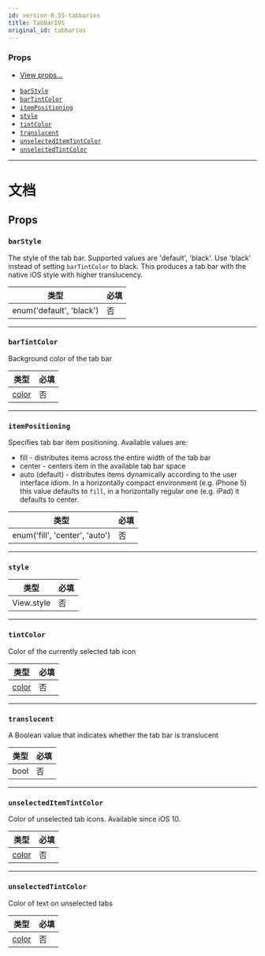 ```yaml
---
id: version-0.55-tabbarios
title: TabBarIOS
original_id: tabbarios
---
```


### Props

* [View props...](view.md#props)

- [`barStyle`](tabbarios.md#barstyle)
- [`barTintColor`](tabbarios.md#bartintcolor)
- [`itemPositioning`](tabbarios.md#itempositioning)
- [`style`](tabbarios.md#style)
- [`tintColor`](tabbarios.md#tintcolor)
- [`translucent`](tabbarios.md#translucent)
- [`unselectedItemTintColor`](tabbarios.md#unselecteditemtintcolor)
- [`unselectedTintColor`](tabbarios.md#unselectedtintcolor)

---

# 文档

## Props

### `barStyle`

The style of the tab bar. Supported values are 'default', 'black'. Use 'black' instead of setting `barTintColor` to black. This produces a tab bar with the native iOS style with higher translucency.

| 类型                     | 必填 |
| ------------------------ | -------- |
| enum('default', 'black') | 否       |

---

### `barTintColor`

Background color of the tab bar

| 类型               | 必填 |
| ------------------ | -------- |
| [color](colors.md) | 否       |

---

### `itemPositioning`

Specifies tab bar item positioning. Available values are:

* fill - distributes items across the entire width of the tab bar
* center - centers item in the available tab bar space
* auto (default) - distributes items dynamically according to the user interface idiom. In a horizontally compact environment (e.g. iPhone 5) this value defaults to `fill`, in a horizontally regular one (e.g. iPad) it defaults to center.

| 类型                           | 必填 |
| ------------------------------ | -------- |
| enum('fill', 'center', 'auto') | 否       |

---

### `style`

| 类型       | 必填 |
| ---------- | -------- |
| View.style | 否       |

---

### `tintColor`

Color of the currently selected tab icon

| 类型               | 必填 |
| ------------------ | -------- |
| [color](colors.md) | 否       |

---

### `translucent`

A Boolean value that indicates whether the tab bar is translucent

| 类型 | 必填 |
| ---- | -------- |
| bool | 否       |

---

### `unselectedItemTintColor`

Color of unselected tab icons. Available since iOS 10.

| 类型               | 必填 |
| ------------------ | -------- |
| [color](colors.md) | 否       |

---

### `unselectedTintColor`

Color of text on unselected tabs

| 类型               | 必填 |
| ------------------ | -------- |
| [color](colors.md) | 否       |
